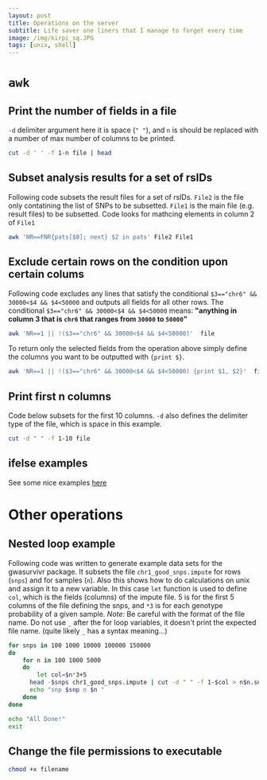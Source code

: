 ```yaml
---
layout: post
title: Operations on the server
subtitle: Life saver one liners that I manage to forget every time
image: /img/kirpi_sq.JPG
tags: [unix, shell]
---
```




<!-- # Directories -->
<!-- ## First Phase, Survival Result Files -->
<!-- Results files contain SNP information and statistics such as p-values, coefs, CIs ans hazard ratios from the applied model. Each result file is located in a folder that has the same name as the file. Result file directories of imputed data is given below. -->
<!-- - **The last most common directory for all these files is:** -->
<!-- **`/projects/rpci/lsuchest/lsuchest/Rserve/BMT/ImputeData/var/db/gwas/imputed_data/`** -->
<!-- **From this directory below other files can be found at:** -->
<!-- - **Results of cohorts 1 & 2 for independent donor & recipient genomes:**       -->
<!-- **`./BMT093013_forImpute/analyses/`**  -->
<!-- - **Results of cohort 1 & 2 for shared genome:**    -->
<!-- **`./SHARED/analyses/`**      -->
<!-- - **Results of the meta analysis for independent recipient & donor genomes:** -->
<!-- **`./BMT093013_forImpute/analyses/METAL.results/`** -->
<!-- - **Results of the meta analysis for shared genome:**    -->
<!-- **`./SHARED/analyses/METAL.RESULTS.SHARED`** -->
<!-- - **The info file for the entire imputation:**   -->
<!-- **`./BMT093013_forImpute/Impute2_summary`** -->



`awk`
=====

Print the number of fields in a file
------------------------------------

`-d` delimiter argument here it is space (`" "`), and `n` is should be replaced with a number of max number of columns to be printed.

``` bash
cut -d ' ' -f 1-n file | head
```

Subset analysis results for a set of rsIDs
------------------------------------------

Following code subsets the result files for a set of rsIDs.
`File2` is the file only contatining the list of SNPs to be subsetted.
`File1` is the main file (e.g. result files) to be subsetted.
Code looks for mathcing elements in column 2 of `File1`

``` bash
awk 'NR==FNR{pats[$0]; next} $2 in pats' File2 File1
```

Exclude certain rows on the condition upon certain colums
---------------------------------------------------------

Following code excludes any lines that satisfy the conditional `$3=="chr6" && 30000<$4 && $4<50000` and outputs all fields for all other rows. The conditional `$3=="chr6" && 30000<$4 && $4<50000` means: **"anything in column 3 that is `chr6` that ranges from `30000` to `50000`"**

``` bash
awk 'NR==1 || !($3=="chr6" && 30000<$4 && $4<50000)'  file
```

To return only the selected fields from the operation above simply define the columns you want to be outputted with `{print $}`.

``` bash
awk 'NR==1 || !($3=="chr6" && 30000<$4 && $4<50000) {print $1, $2}'  file
```

Print first n columns
---------------------

Code below subsets for the first 10 columns. `-d` also defines the delimiter type of the file, which is space in this example.

``` bash
cut -d " " -f 1-10 file
```

ifelse examples
---------------

See some nice examples [here](http://www.thegeekstuff.com/2010/02/awk-conditional-statements)

Other operations
================


<!-- 
for loops
---------

``` bash
#!/bin/sh


for chrom in `seq 1 22` 
do

ls -l BMT093013_forImpute.chr${chrom}-*.impute2 | awk '{print $NF}' > /projects/rpci/lsuchest/ezgi/GenexDrug/impute2.chunk.lists/chr${chrom}.impute2

ls -l BMT093013_forImpute.chr${chrom}-*.impute2 | awk '{print $NF"_samples"}' > /projects/rpci/lsuchest/ezgi/GenexDrug/impute2.chunk.lists/chr${chrom}.impute2_samples



paste /projects/rpci/lsuchest/ezgi/GenexDrug/impute2.chunk.lists/chr${chrom}.impute2 /projects/rpci/lsuchest/ezgi/GenexDrug/impute2.chunk.lists/chr${chrom}.impute2_samples > /projects/rpci/lsuchest/ezgi/GenexDrug/impute2.chunk.lists/chr${chrom}.ImputeFiles
rm /projects/rpci/lsuchest/ezgi/GenexDrug/impute2.chunk.lists/chr${chrom}.impute2
rm /projects/rpci/lsuchest/ezgi/GenexDrug/impute2.chunk.lists/chr${chrom}.impute2_samples
 

done
```

 -->

Nested loop example
-------------------

Following code was written to generate example data sets for the gwasurvivr package. It subsets the file `chr1_good_snps.impute` for rows (`snps`) and for samples (`n`). Also this shows how to do calculations on unix and assign it to a new variable. In this case `let` function is used to define `col`, which is the fields (columns) of the impute file. 5 is for the first 5 columns of the file defining the snps, and `*3` is for each genotype probability of a given sample.
*Note:* Be careful with the format of the file name. Do not use `_` after the for loop variables, it doesn't print the expected file name. (quite likely `_` has a syntax meaning...)

``` bash
for snps in 100 1000 10000 100000 150000
do
    for n in 100 1000 5000
    do
        let col=$n*3+5 
      head -$snps chr1_good_snps.impute | cut -d " " -f 1-$col > n$n.snp$snps.chr1.impute
      echo "snp $snp n $n "
    done
done

echo "All Done!"
exit
```

Change the file permissions to executable
-----------------------------------------

``` bash
chmod +x filename
```
